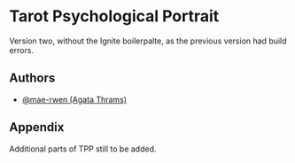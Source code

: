# Tarot Psychological Portrait

Version two, without the Ignite boilerpalte, as the previous version had build errors.

## Authors

- [@mae-rwen (Agata Thrams)](https://github.com/mae-rwen/)

## Appendix

Additional parts of TPP still to be added.
